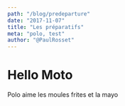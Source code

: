```yaml
---
path: "/blog/predeparture"
date: "2017-11-07"
title: "Les préparatifs"
meta: "polo, test"
author: "@PaulRosset"
---
```


# Hello Moto

Polo aime les moules frites et la mayo
